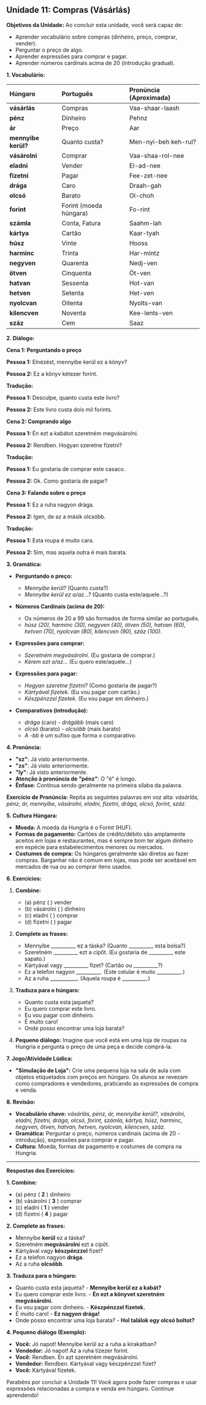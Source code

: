 ## Unidade 11: Compras (Vásárlás)

**Objetivos da Unidade:** Ao concluir esta unidade, você será capaz de:

* Aprender vocabulário sobre compras (dinheiro, preço, comprar, vender).
* Perguntar o preço de algo.
* Aprender expressões para comprar e pagar.
* Aprender números cardinais acima de 20 (introdução gradual).

**1. Vocabulário:**

| Húngaro            | Português              | Pronúncia (Aproximada)   |
| :----------------- | :--------------------- | :----------------------- |
| **vásárlás** | Compras                | Vaa-shaar-laash           |
| **pénz** | Dinheiro               | Pehnz                    |
| **ár** | Preço                  | Aar                      |
| **mennyibe kerül?** | Quanto custa?          | Men-nyi-beh keh-rul?       |
| **vásárolni** | Comprar                | Vaa-shaa-rol-nee           |
| **eladni** | Vender                 | El-ad-nee                |
| **fizetni** | Pagar                  | Fee-zet-nee               |
| **drága** | Caro                   | Draah-gah                |
| **olcsó** | Barato                 | Ol-choh                 |
| **forint** | Forint (moeda húngara) | Fo-rint                  |
| **számla** | Conta, Fatura          | Saahm-lah                |
| **kártya** | Cartão                 | Kaar-tyah                |
| **húsz** | Vinte                  | Hooss                    |
| **harminc** | Trinta                 | Har-mintz                 |
| **negyven** | Quarenta               | Nedj-ven                  |
| **ötven** | Cinquenta              | Öt-ven                    |
| **hatvan** | Sessenta               | Hot-van                   |
| **hetven** | Setenta                | Het-ven                   |
| **nyolcvan** | Oitenta                | Nyolts-van                |
| **kilencven** | Noventa                | Kee-lents-ven             |
| **száz** | Cem                    | Saaz                     |

**2. Diálogo:**

**Cena 1: Perguntando o preço**

**Pessoa 1:** Elnézést, mennyibe kerül ez a könyv?

**Pessoa 2:** Ez a könyv kétezer forint.

**Tradução:**

**Pessoa 1:** Desculpe, quanto custa este livro?

**Pessoa 2:** Este livro custa dois mil forints.

**Cena 2: Comprando algo**

**Pessoa 1:** Én ezt a kabátot szeretném megvásárolni.

**Pessoa 2:** Rendben. Hogyan szeretne fizetni?

**Tradução:**

**Pessoa 1:** Eu gostaria de comprar este casaco.

**Pessoa 2:** Ok. Como gostaria de pagar?

**Cena 3: Falando sobre o preço**

**Pessoa 1:** Ez a ruha nagyon drága.

**Pessoa 2:** Igen, de az a másik olcsóbb.

**Tradução:**

**Pessoa 1:** Esta roupa é muito cara.

**Pessoa 2:** Sim, mas aquela outra é mais barata.

**3. Gramática:**

* **Perguntando o preço:**

    * *Mennyibe kerül?* (Quanto custa?)
    * *Mennyibe kerül ez a/az...?* (Quanto custa este/aquele...?)

* **Números Cardinais (acima de 20):**

    * Os números de 20 a 99 são formados de forma similar ao português.
    * *húsz (20), harminc (30), negyven (40), ötven (50), hatvan (60), hetven (70), nyolcvan (80), kilencven (90), száz (100).*

* **Expressões para comprar:**

    * *Szeretném megvásárolni.* (Eu gostaria de comprar.)
    * *Kérem ezt a/az...* (Eu quero este/aquele...)

* **Expressões para pagar:**

    * *Hogyan szeretne fizetni?* (Como gostaria de pagar?)
    * *Kártyával fizetek.* (Eu vou pagar com cartão.)
    * *Készpénzzel fizetek.* (Eu vou pagar em dinheiro.)

* **Comparativos (introdução):**

    * *drága* (caro) - *drágább* (mais caro)
    * *olcsó* (barato) - *olcsóbb* (mais barato)
    * *A -bb* é um sufixo que forma o comparativo.

**4. Pronúncia:**

* **"sz"**: Já visto anteriormente.
* **"zs"**: Já visto anteriormente.
* **"ly"**: Já visto anteriormente.
* **Atenção à pronúncia de "pénz"**: O "é" é longo.
* **Ênfase:** Continua sendo geralmente na primeira sílaba da palavra.

**Exercício de Pronúncia:** Repita as seguintes palavras em voz alta: *vásárlás, pénz, ár, mennyibe, vásárolni, eladni, fizetni, drága, olcsó, forint, száz*.

**5. Cultura Húngara:**

* **Moeda:** A moeda da Hungria é o Forint (HUF).
* **Formas de pagamento:** Cartões de crédito/débito são amplamente aceitos em lojas e restaurantes, mas é sempre bom ter algum dinheiro em espécie para estabelecimentos menores ou mercados.
* **Costumes de compra:** Os húngaros geralmente são diretos ao fazer compras. Barganhar não é comum em lojas, mas pode ser aceitável em mercados de rua ou ao comprar itens usados.

**6. Exercícios:**

1.  **Combine:**

    * (a) pénz ( ) vender
    * (b) vásárolni ( ) dinheiro
    * (c) eladni ( ) comprar
    * (d) fizetni ( ) pagar

2.  **Complete as frases:**

    * Mennyibe __________ ez a táska? (Quanto __________ esta bolsa?)
    * Szeretném __________ ezt a cipőt. (Eu gostaria de __________ este sapato.)
    * Kártyával vagy __________ fizet? (Cartão ou __________?)
    * Ez a telefon nagyon __________. (Este celular é muito __________.)
    * Az a ruha ___________. (Aquela roupa é __________.)

3.  **Traduza para o húngaro:**

    * Quanto custa esta jaqueta?
    * Eu quero comprar este livro.
    * Eu vou pagar com dinheiro.
    * É muito caro!
    * Onde posso encontrar uma loja barata?

4.  **Pequeno diálogo:** Imagine que você está em uma loja de roupas na Hungria e pergunta o preço de uma peça e decide comprá-la.

**7. Jogo/Atividade Lúdica:**

* **"Simulação de Loja":** Crie uma pequena loja na sala de aula com objetos etiquetados com preços em húngaro. Os alunos se revezam como compradores e vendedores, praticando as expressões de compra e venda.

**8. Revisão:**

* **Vocabulário chave:** *vásárlás, pénz, ár, mennyibe kerül?, vásárolni, eladni, fizetni, drága, olcsó, forint, számla, kártya, húsz, harminc, negyven, ötven, hatvan, hetven, nyolcvan, kilencven, száz.*
* **Gramática:** Perguntar o preço, números cardinais (acima de 20 - introdução), expressões para comprar e pagar.
* **Cultura:** Moeda, formas de pagamento e costumes de compra na Hungria.

---

**Respostas dos Exercícios:**

**1. Combine:**

* (a) pénz ( **2** ) dinheiro
* (b) vásárolni ( **3** ) comprar
* (c) eladni ( **1** ) vender
* (d) fizetni ( **4** ) pagar

**2. Complete as frases:**

* Mennyibe **kerül** ez a táska?
* Szeretném **megvásárolni** ezt a cipőt.
* Kártyával vagy **készpénzzel** fizet?
* Ez a telefon nagyon **drága**.
* Az a ruha **olcsóbb**.

**3. Traduza para o húngaro:**

* Quanto custa esta jaqueta? - **Mennyibe kerül ez a kabát?**
* Eu quero comprar este livro. - **Én ezt a könyvet szeretném megvásárolni.**
* Eu vou pagar com dinheiro. - **Készpénzzel fizetek.**
* É muito caro! - **Ez nagyon drága!**
* Onde posso encontrar uma loja barata? - **Hol találok egy olcsó boltot?**

**4. Pequeno diálogo (Exemplo):**

* **Você:** Jó napot! Mennyibe kerül az a ruha a kirakatban?
* **Vendedor:** Jó napot! Az a ruha tízezer forint.
* **Você:** Rendben. Én azt szeretném megvásárolni.
* **Vendedor:** Rendben. Kártyával vagy készpénzzel fizet?
* **Você:** Kártyával fizetek.

Parabéns por concluir a Unidade 11! Você agora pode fazer compras e usar expressões relacionadas a compra e venda em húngaro. Continue aprendendo!
